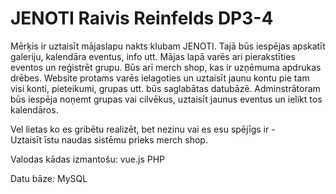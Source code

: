 # JENOTI Raivis Reinfelds DP3-4

Mērķis ir uztaisīt mājaslapu nakts klubam JENOTI. Tajā būs iespējas apskatīt galeriju, kalendāra eventus, info utt. 
Mājas lapā varēs ari pierakstīties eventos un reģistrēt grupu. 
Būs arī merch shop, kas ir uzņēmuma apdrukas drēbes.
Website protams varēs ielagoties un uztaisīt jaunu kontu pie tam visi konti, pieteikumi, grupas utt. būs saglabātas datubāzē.
Adminstrātoram būs iespēja noņemt grupas vai cilvēkus, uztaisīt jaunus eventus un ielikt tos kalendāros.

Vel lietas ko es gribētu realizēt, bet nezinu vai es esu spējīgs ir -  
Uztaisīt īstu naudas sistēmu prieks merch shop.


Valodas kādas izmantošu:
vue.js
PHP

Datu bāze:
MySQL
